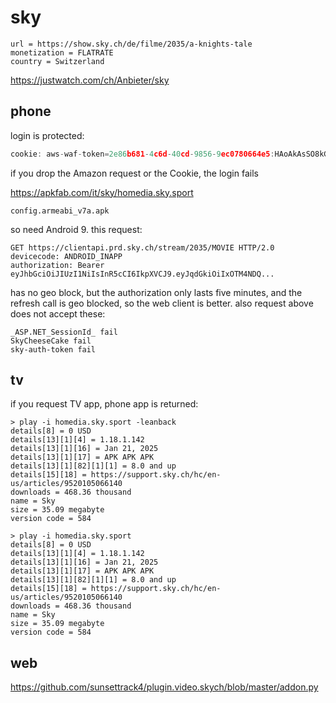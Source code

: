 # sky

~~~
url = https://show.sky.ch/de/filme/2035/a-knights-tale
monetization = FLATRATE
country = Switzerland
~~~

https://justwatch.com/ch/Anbieter/sky

## phone

login is protected:

~~~go
cookie: aws-waf-token=2e86b681-4c6d-40cd-9856-9ec0780664e5:HAoAkAsSO8kGAAAA:wW...
~~~

if you drop the Amazon request or the Cookie, the login fails

https://apkfab.com/it/sky/homedia.sky.sport

~~~
config.armeabi_v7a.apk
~~~

so need Android 9. this request:

~~~
GET https://clientapi.prd.sky.ch/stream/2035/MOVIE HTTP/2.0
devicecode: ANDROID_INAPP
authorization: Bearer eyJhbGciOiJIUzI1NiIsInR5cCI6IkpXVCJ9.eyJqdGkiOiIxOTM4NDQ...
~~~

has no geo block, but the authorization only lasts five minutes, and the
refresh call is geo blocked, so the web client is better. also request above
does not accept these:

~~~
_ASP.NET_SessionId_ fail
SkyCheeseCake fail
sky-auth-token fail
~~~

## tv

if you request TV app, phone app is returned:

~~~
> play -i homedia.sky.sport -leanback
details[8] = 0 USD
details[13][1][4] = 1.18.1.142
details[13][1][16] = Jan 21, 2025
details[13][1][17] = APK APK APK
details[13][1][82][1][1] = 8.0 and up
details[15][18] = https://support.sky.ch/hc/en-us/articles/9520105066140
downloads = 468.36 thousand
name = Sky
size = 35.09 megabyte
version code = 584

> play -i homedia.sky.sport
details[8] = 0 USD
details[13][1][4] = 1.18.1.142
details[13][1][16] = Jan 21, 2025
details[13][1][17] = APK APK APK
details[13][1][82][1][1] = 8.0 and up
details[15][18] = https://support.sky.ch/hc/en-us/articles/9520105066140
downloads = 468.36 thousand
name = Sky
size = 35.09 megabyte
version code = 584
~~~

## web

https://github.com/sunsettrack4/plugin.video.skych/blob/master/addon.py
